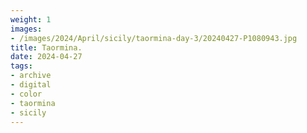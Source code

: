 ```yaml
---
weight: 1
images:
- /images/2024/April/sicily/taormina-day-3/20240427-P1080943.jpg
title: Taormina.
date: 2024-04-27
tags:
- archive
- digital
- color
- taormina
- sicily
---
```


